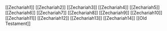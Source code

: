 [[Zechariah1]]
[[Zechariah2]]
[[Zechariah3]]
[[Zechariah4]]
[[Zechariah5]]
[[Zechariah6]]
[[Zechariah7]]
[[Zechariah8]]
[[Zechariah9]]
[[Zechariah10]]
[[Zechariah11]]
[[Zechariah12]]
[[Zechariah13]]
[[Zechariah14]]
[[Old Testament]]